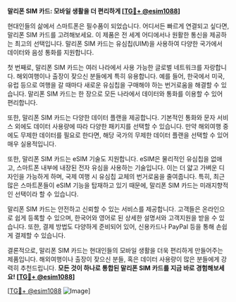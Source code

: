 **말리폰 SIM 카드: 모바일 생활을 더 편리하게 [[TG💪+ @esim1088](https://t.me/s/esim1088)]**

현대인들의 삶에서 스마트폰은 필수품이 되었습니다. 어디서든 빠르게 연결되고 싶다면, 말리폰 SIM 카드를 고려해보세요. 이 제품은 전 세계 어디에서나 원활한 통신을 제공하는 최고의 선택입니다. 말리폰 SIM 카드는 유심칩(UIM)을 사용하여 다양한 국가에서 데이터와 음성 통화를 지원합니다.

첫 번째로, 말리폰 SIM 카드는 여러 나라에서 사용 가능한 글로벌 네트워크를 자랑합니다. 해외여행이나 출장이 잦으신 분들에게 특히 유용합니다. 예를 들어, 한국에서 미국, 유럽 등으로 여행을 갈 때마다 새로운 유심칩을 구매해야 하는 번거로움을 해결할 수 있습니다. 말리폰 SIM 카드는 한 장으로 모든 나라에서 데이터와 통화를 이용할 수 있어 편리합니다.

또한, 말리폰 SIM 카드는 다양한 데이터 플랜을 제공합니다. 기본적인 통화와 문자 서비스 외에도 데이터 사용량에 따라 다양한 패키지를 선택할 수 있습니다. 만약 해외여행 중에도 무제한 데이터를 필요로 한다면, 해당 국가의 무제한 데이터 플랜을 선택할 수 있어 매우 실용적입니다.

또한, 말리폰 SIM 카드는 eSIM 기술도 지원합니다. eSIM은 물리적인 유심칩을 없애고, 스마트폰 내부에 내장된 전자 유심을 사용하는 기술입니다. 이는 더 얇고 가벼운 디자인을 가능하게 하며, 국제 여행 시 유심칩 교체의 번거로움을 줄여줍니다. 특히, 최근 많은 스마트폰들이 eSIM 기능을 탑재하고 있기 때문에, 말리폰 SIM 카드는 미래지향적인 선택이라 할 수 있습니다.

말리폰 SIM 카드는 안전하고 신뢰할 수 있는 서비스를 제공합니다. 고객들은 온라인으로 쉽게 등록할 수 있으며, 한국어와 영어로 된 상세한 설명서와 고객지원을 받을 수 있습니다. 또한, 결제 방법도 다양하게 준비되어 있어, 신용카드나 PayPal 등을 통해 손쉽게 결제할 수 있습니다.

결론적으로, 말리폰 SIM 카드는 현대인들의 모바일 생활을 더욱 편리하게 만들어주는 제품입니다. 해외여행이나 출장이 잦으신 분들, 혹은 데이터 사용량이 많은 분들에게 강력히 추천드립니다. **모든 것이 하나로 통합된 말리폰 SIM 카드를 지금 바로 경험해보세요! [[TG💪+ @esim1088](https://t.me/s/esim1088)]**

[[TG💪+ @esim1088](https://t.me/s/esim1088) ![Image](https://i.postimg.cc/Y0z9fWf4/image.png)]